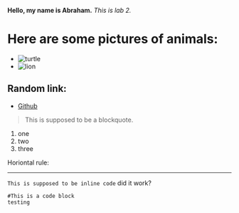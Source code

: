 **Hello, my name is Abraham.**
*This is lab 2.*

# Here are some pictures of animals:
- ![turtle](https://s28164.pcdn.co/files/sea-turtle-iStock_000011381141Large-e1547156592926-1280x720.jpg)
- ![lion](https://nationalzoo.si.edu/sites/default/files/animals/exhibit/africanlion-005.jpg)

## Random link:
- [Github](https://github.com/)

> This is supposed to be a blockquote.

1. one
2. two
3. three

Horiontal rule:

---

`This is supposed to be inline code` did it work?

```
#This is a code block
testing
```

